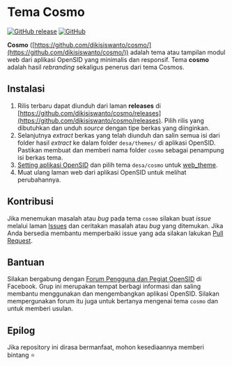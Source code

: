 # Tema Cosmo
[![GitHub release](https://img.shields.io/github/release/dikisiswanto/cosmo.svg)](#!)
[![GitHub](https://img.shields.io/github/license/dikisiswanto/cosmo.svg)](#!)

**Cosmo** ([https://github.com/dikisiswanto/cosmo/](https://github.com/dikisiswanto/cosmo/)) adalah tema atau tampilan modul web dari aplikasi OpenSID yang minimalis dan responsif. Tema **cosmo** adalah hasil *rebranding* sekaligus penerus dari tema Cosmos.

## Instalasi

1. Rilis terbaru dapat diunduh dari laman **releases** di [https://github.com/dikisiswanto/cosmo/releases](https://github.com/dikisiswanto/cosmo/releases). Pilih rilis yang dibutuhkan dan unduh *source* dengan tipe berkas yang diinginkan.
2. Selanjutnya *extract* berkas yang telah diunduh dan salin semua isi dari folder hasil *extract* ke dalam folder `desa/themes/` di aplikasi OpenSID. Pastikan membuat dan memberi nama folder `cosmo` sebagai penampung isi berkas tema.
3. [Setting aplikasi OpenSID](https://github.com/OpenSID/OpenSID/wiki/Panduan-Konfigurasi-Aplikasi#setting-aplikasi) dan pilih tema `desa/cosmo` untuk [web_theme](https://github.com/OpenSID/OpenSID/wiki/Panduan-Konfigurasi-Aplikasi#setting-web_theme).
4. Muat ulang laman web dari aplikasi OpenSID untuk melihat perubahannya.

## Kontribusi

Jika menemukan masalah atau *bug* pada tema `cosmo` silakan buat *issue* melalui laman [Issues](https://github.com/dikisiswanto/cosmo/issues) dan ceritakan masalah atau *bug* yang ditemukan. Jika Anda bersedia membantu memperbaiki issue yang ada silakan lakukan [Pull Request](https://github.com/dikisiswanto/cosmo/pulls).

## Bantuan

Silakan bergabung dengan [Forum Pengguna dan Pegiat OpenSID](https://www.facebook.com/groups/opensid) di Facebook. Grup ini merupakan tempat berbagi informasi dan saling membantu menggunakan dan mengembangkan aplikasi OpenSID. Silakan mempergunakan forum itu juga untuk bertanya mengenai tema `cosmo` dan untuk memberi usulan.

## Epilog

Jika repository ini dirasa bermanfaat, mohon kesediaannya memberi bintang ⭐
